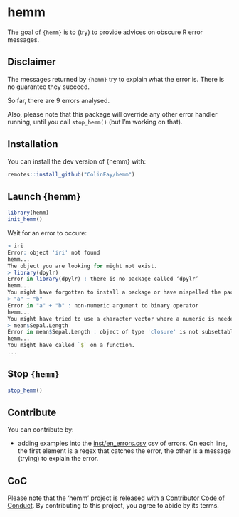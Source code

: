 
<!-- README.md is generated from README.Rmd. Please edit that file -->

# hemm

The goal of `{hemm}` is to (try) to provide advices on obscure R error
messages.

## Disclaimer

The messages returned by `{hemm}` try to explain what the error is.
There is no guarantee they succeed.

So far, there are 9 errors analysed.

Also, please note that this package will override any other error
handler running, until you call `stop_hemm()` (but I’m working on that).

## Installation

You can install the dev version of {hemm} with:

``` r
remotes::install_github("ColinFay/hemm")
```

## Launch {hemm}

``` r
library(hemm)
init_hemm()
```

Wait for an error to occure:

``` r
> iri
Error: object 'iri' not found
hemm...
The object you are looking for might not exist. 
> library(dpylr)
Error in library(dpylr) : there is no package called ‘dpylr’
hemm...
You might have forgotten to install a package or have mispelled the package name 
> "a" + "b"
Error in "a" + "b" : non-numeric argument to binary operator
hemm...
You might have tried to use a character vector where a numeric is needed. 
> mean$Sepal.Length
Error in mean$Sepal.Length : object of type 'closure' is not subsettable
hemm...
You might have called `$` on a function.
...
```

## Stop `{hemm}`

``` r
stop_hemm()
```

## Contribute

You can contribute by:

  - adding examples into the [inst/en\_errors.csv](inst/en_errors.csv)
    csv of errors. On each line, the first element is a regex that
    catches the error, the other is a message (trying) to explain the
    error.

## CoC

Please note that the ‘hemm’ project is released with a [Contributor Code
of Conduct](CODE_OF_CONDUCT.md). By contributing to this project, you
agree to abide by its terms.
